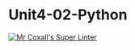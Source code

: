 # Unit4-02-Python
[![Mr Coxall's Super Linter](https://github.com/ICS3U-Programming-JoannaK/Unit4-02-Python/workflows/Mr%20Coxall's%20Super%20Linter/badge.svg)](https://github.com/ICS3U-Programming-JoannaK/Unit4-02-Python/actions/)
